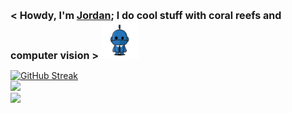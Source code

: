 <h2 style="font-size: 1.0rem;">
  < Howdy, I'm <a href="https://www.linkedin.com/in/jordanpatrickpierce/" target="_blank">Jordan</a>; I do cool stuff with coral reefs and computer vision >
  <img src="https://github.com/Jordan-Pierce/Jordan-Pierce/blob/main/Figures/robot_2.gif?raw=true" width="60" height="60">
</h2>

[![GitHub Streak](http://github-readme-streak-stats.herokuapp.com?user=Jordan-Pierce&theme=prussian&date_format=M%20j%5B%2C%20Y%5D&exclude_days=Sun%2CSat&card_width=805)]()  
<img width="805" src="https://github-readme-activity-graph.vercel.app/graph?username=Jordan-Pierce&bg_color=21232a&color=a8eeff&line=61dafb&point=f0fcff&area=true&hide_border=true" />  
![](https://komarev.com/ghpvc/?username=Jordan-Pierce)
